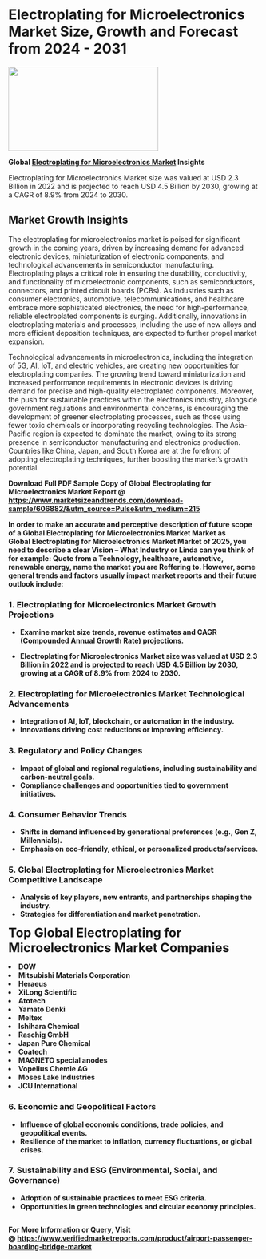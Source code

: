 <H1>Electroplating for Microelectronics Market Size, Growth and Forecast from 2024 - 2031</H1><img class="aligncenter size-medium wp-image-584254" src="https://thirdeyenews.in/wp-content/uploads/2024/09/Global-Market-Research-300x168.jpeg" alt="" width="300" height="168" /><p><strong>Global&nbsp;<a href="https://www.marketsizeandtrends.com/download-sample/606882/&amp;utm_source=Pulse&amp;utm_medium=215">Electroplating for Microelectronics Market</a> Insights</strong></p><p>Electroplating for Microelectronics Market size was valued at USD 2.3 Billion in 2022 and is projected to reach USD 4.5 Billion by 2030, growing at a CAGR of 8.9% from 2024 to 2030.</p><p><h2>Market Growth Insights</h2> <p>The electroplating for microelectronics market is poised for significant growth in the coming years, driven by increasing demand for advanced electronic devices, miniaturization of electronic components, and technological advancements in semiconductor manufacturing. Electroplating plays a critical role in ensuring the durability, conductivity, and functionality of microelectronic components, such as semiconductors, connectors, and printed circuit boards (PCBs). As industries such as consumer electronics, automotive, telecommunications, and healthcare embrace more sophisticated electronics, the need for high-performance, reliable electroplated components is surging. Additionally, innovations in electroplating materials and processes, including the use of new alloys and more efficient deposition techniques, are expected to further propel market expansion.</p> <p><strong></strong></p> <p>Technological advancements in microelectronics, including the integration of 5G, AI, IoT, and electric vehicles, are creating new opportunities for electroplating companies. The growing trend toward miniaturization and increased performance requirements in electronic devices is driving demand for precise and high-quality electroplated components. Moreover, the push for sustainable practices within the electronics industry, alongside government regulations and environmental concerns, is encouraging the development of greener electroplating processes, such as those using fewer toxic chemicals or incorporating recycling technologies. The Asia-Pacific region is expected to dominate the market, owing to its strong presence in semiconductor manufacturing and electronics production. Countries like China, Japan, and South Korea are at the forefront of adopting electroplating techniques, further boosting the market’s growth potential.</p> <p><strong></p><p><span class=""><strong>Download Full PDF Sample Copy of Global Electroplating for Microelectronics Market Report</strong> @ <a href="https://www.marketsizeandtrends.com/download-sample/606882/&amp;utm_source=Pulse&amp;utm_medium=215" target="_blank">https://www.marketsizeandtrends.com/download-sample/606882/&amp;utm_source=Pulse&amp;utm_medium=215</a></span></p><p>In order to make an accurate and perceptive description of future scope of a Global&nbsp;Electroplating for Microelectronics Market Market as Global&nbsp;Electroplating for Microelectronics Market Market of 2025, you need to describe a clear Vision &ndash; What Industry or Linda can you think of for example: Quote from a Technology, healthcare, automotive, renewable energy, name the market you are Reffering to. However, some general trends and factors usually impact market reports and their future outlook include:</p><h3>1.&nbsp;<strong>Electroplating for Microelectronics Market Growth Projections</strong></h3><ul><li>Examine market size trends, revenue estimates and CAGR (Compounded Annual Growth Rate) projections.</li><li><p>Electroplating for Microelectronics Market size was valued at USD 2.3 Billion in 2022 and is projected to reach USD 4.5 Billion by 2030, growing at a CAGR of 8.9% from 2024 to 2030.</p></li></ul><h3>2.&nbsp;<strong>Electroplating for Microelectronics Market Technological Advancements</strong></h3><ul><li>Integration of AI, IoT, blockchain, or automation in the industry.</li><li>Innovations driving cost reductions or improving efficiency.</li></ul><h3>3.&nbsp;<strong>Regulatory and Policy Changes</strong></h3><ul><li>Impact of global and regional regulations, including sustainability and carbon-neutral goals.</li><li>Compliance challenges and opportunities tied to government initiatives.</li></ul><h3>4.&nbsp;<strong>Consumer Behavior Trends</strong></h3><ul><li>Shifts in demand influenced by generational preferences (e.g., Gen Z, Millennials).</li><li>Emphasis on eco-friendly, ethical, or personalized products/services.</li></ul><h3>5.&nbsp;<strong>Global Electroplating for Microelectronics Market Competitive Landscape</strong></h3><ul><li>Analysis of key players, new entrants, and partnerships shaping the industry.</li><li>Strategies for differentiation and market penetration.</li></ul><p data-pm-slice="1 1 []"><span style="color: inherit; font-family: inherit; font-size: 25px;">Top Global Electroplating for Microelectronics Market Companies</span></p><div class="" data-test-id=""><p><li>DOW</li><li> Mitsubishi Materials Corporation</li><li> Heraeus</li><li> XiLong Scientific</li><li> Atotech</li><li> Yamato Denki</li><li> Meltex</li><li> Ishihara Chemical</li><li> Raschig GmbH</li><li> Japan Pure Chemical</li><li> Coatech</li><li> MAGNETO special anodes</li><li> Vopelius Chemie AG</li><li> Moses Lake Industries</li><li> JCU International</li></p></div><h3>6.&nbsp;<strong>Economic and Geopolitical Factors</strong></h3><ul><li>Influence of global economic conditions, trade policies, and geopolitical events.</li><li>Resilience of the market to inflation, currency fluctuations, or global crises.</li></ul><h3>7.&nbsp;<strong>Sustainability and ESG (Environmental, Social, and Governance)</strong></h3><ul><li>Adoption of sustainable practices to meet ESG criteria.</li><li>Opportunities in green technologies and circular economy principles.</li></ul><h2><strong style="font-size: 14px;">For More Information or Query, Visit @&nbsp;</strong><a style="background-color: #ffffff; font-size: 14px;" href="https://www.marketsizeandtrends.com/report/electroplating-for-microelectronics-market/" target="_blank">https://www.verifiedmarketreports.com/product/airport-passenger-boarding-bridge-market</a></h2>

